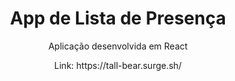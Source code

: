<h1 align="center">App de Lista de Presença</h1>
<p align="center">Aplicação desenvolvida em React</p>
<p align="center">Link: https://tall-bear.surge.sh/</p>
<h1 align="center">
  <img src="https://img001.prntscr.com/file/img001/EWdOMhH0Q9KEAps7lgIGTw.png" loading="lazy" alt="">
</h1>
